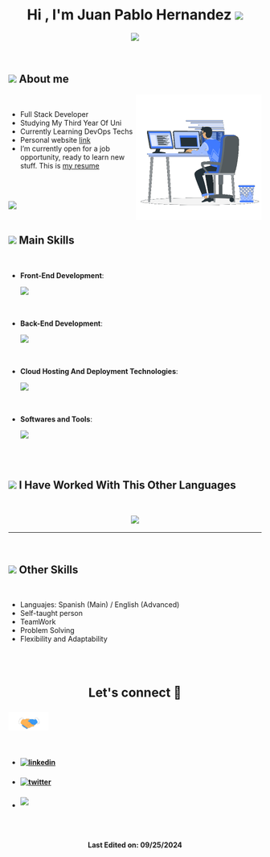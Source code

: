 
  <h1 align="center"><b>Hi , I'm Juan Pablo Hernandez </b><img src="https://media.giphy.com/media/hvRJCLFzcasrR4ia7z/giphy.gif" width="35"></h1>
<!--  -->
<p align="center">
  <a href="https://github.com/DenverCoder1/readme-typing-svg"><img src="https://readme-typing-svg.herokuapp.com?font=Time+New+Roman&color=cyan&size=25&center=true&vCenter=true&width=600&height=100&lines=Back-End+Front-End+Developer,;Sudying+Software+Engenieer,;Future+DevOps,;Universidad+Lasalle+Bajio,;Love+Working+On+Linux..<3"></a>
</p>


<br>



	
## <picture><img src ="https://media.giphy.com/media/RHoGKDrefLdT8pvOx3/giphy.gif" width = 50px></picture> **About me**

<picture> <img align="right" src="https://github.com/0xAbdulKhalid/0xAbdulKhalid/raw/main/assets/mdImages/Right_Side.gif" width = 250px></picture>

<br>

- Full Stack Developer
- Studying My Third Year Of Uni
- Currently Learning DevOps Techs
- Personal website [link](https://www.0xabdulkhalid.ml)
- I’m currently open for a job opportunity, ready to learn new stuff. This is [my resume](https://read.cv/0xabdulkhalid)

<br><br>

<img src="https://user-images.githubusercontent.com/73097560/115834477-dbab4500-a447-11eb-908a-139a6edaec5c.gif"><br><br>

## <img src="https://media2.giphy.com/media/QssGEmpkyEOhBCb7e1/giphy.gif?cid=ecf05e47a0n3gi1bfqntqmob8g9aid1oyj2wr3ds3mg700bl&rid=giphy.gif" width ="25"><b> Main Skills</b>
<br>


- **Front-End Development**:
	<p align="start">
	  <a href="https://skillicons.dev">
	    <img src="https://skillicons.dev/icons?i=html,css,sass,js,react,nextjs,figma,redux,styledcomponents,babel,vite&perline=14" />
	  </a>
	</p>
<br>

- **Back-End Development**:
	<p align="start">
	  <a href="https://skillicons.dev">
	    <img src="https://skillicons.dev/icons?i=nodejs,express,postman,mongodb,mysql,pug&perline=14" />
	  </a>
	</p>
<br>

- **Cloud Hosting And Deployment Technologies**:

	<p align="start">
	  <a href="https://skillicons.dev">
	    <img src="https://skillicons.dev/icons?i=nginx,docker,windows,linux&perline=14" />
	  </a>
	</p>



    
<br>

- **Softwares and Tools**:

	<p align="start">
	  <a href="https://skillicons.dev">
	    <img src="https://skillicons.dev/icons?i=git,github,gitlab,vscode,linux,windows,bash&perline=14" />
	  </a>
	</p>



<br>
<br>

## <img src="https://media2.giphy.com/media/QssGEmpkyEOhBCb7e1/giphy.gif?cid=ecf05e47a0n3gi1bfqntqmob8g9aid1oyj2wr3ds3mg700bl&rid=giphy.gif" width ="25"><b> I Have Worked With This Other Languages</b>
<br>

<p align="center">
  <a href="https://skillicons.dev">
    <img src="https://skillicons.dev/icons?i=cs,python,swift,java,kotlin&perline=14" />
  </a>
</p>

-----

<br>

## <img src="https://media2.giphy.com/media/5eLDrEaRGHegx2FeF2/giphy.gif?cid=ecf05e47a0n3gi1bfqntqmob8g9aid1oyj2wr3ds3mg700bl&rid=giphy.gif" width ="25"><b> Other Skills</b>
<br>
<p>
	

- Languajes: Spanish (Main) / English (Advanced)
- Self-taught person
- TeamWork
- Problem Solving
- Flexibility and Adaptability
</p>
<br><br>

## <b align="center"> <h3 align="center"><b>Let's connect 🤝</h1><img src="https://github.com/0xAbdulKhalid/0xAbdulKhalid/raw/main/assets/mdImages/handshake.gif" width ="80">
<br>
<div align='left'>

<ul>

<li>
<a href="https://linkedin.com/in/0xabdulkhalid" target="_blank">
<img src="https://img.shields.io/badge/linkedin:  0xabdulkhalid-%2300acee.svg?color=405DE6&style=for-the-badge&logo=linkedin&logoColor=white" alt=linkedin style="margin-bottom: 5px;"/>
</a>
</li>

<br>

<li>
<a href="https://twitter.com/0xabdulkhalid" target="_blank">
<img src="https://img.shields.io/badge/twitter:  0xabdulkhalid-%2300acee.svg?color=1DA1F2&style=for-the-badge&logo=twitter&logoColor=white" alt=twitter style="margin-bottom: 5px;"/>
</a>
</li>

<br>

<li>
<a href="mailto:0xabdulkhalid@gmail.com" target="_blank">
<img src="https://img.shields.io/badge/gmail:  0xabdulkhalid-%23EA4335.svg?style=for-the-badge&logo=gmail&logoColor=white" t=mail style="margin-bottom: 5px;" />
</a>
</li>
	
</ul>
</div>



</div>

<br>
<br>

Last Edited on: 09/25/2024
